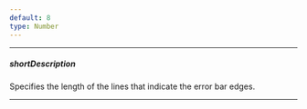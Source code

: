 ```yaml
---
default: 8
type: Number
---
```

---
##### shortDescription
Specifies the length of the lines that indicate the error bar edges.

---
